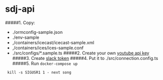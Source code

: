 # sdj-api
#####1. Copy: 
 * ./ormconfig-sample.json
 * ./env-sample 
 * ,/containers/icecast/icecast-sample.xml
 * ,/containers/ices/ices-sample.conf
 * ./src/configs/*.sample.ts
#####2. Create your own [youtube api key](https://developers.google.com/youtube/v3/getting-started)
#####3. Create [slack token](https://api.slack.com/custom-integrations/legacy-tokens)
#####4. Put it to ./src/connection.config.ts
#####5. Run `docker-compose up`

``` kill -s SIGUSR1 1 - next song```